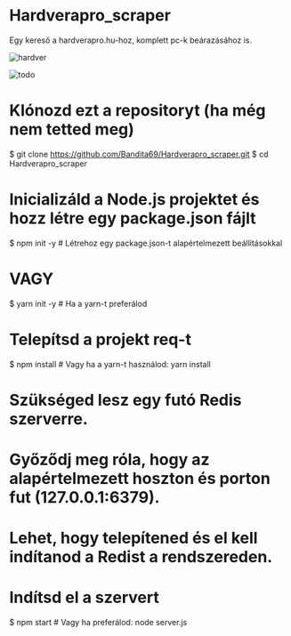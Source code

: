 # Hardverapro_scraper
Egy kereső a hardverapro.hu-hoz, komplett pc-k beárazásához is.


![hardver](https://github.com/user-attachments/assets/a6f389a1-dc00-4ec5-b928-d0cd4547ac6c)

![todo](https://github.com/user-attachments/assets/10ec6f87-edc1-4b45-9553-4212959598f8)

# Klónozd ezt a repositoryt (ha még nem tetted meg)
$ git clone https://github.com/Bandita69/Hardverapro_scraper.git
$ cd Hardverapro_scraper

# Inicializáld a Node.js projektet és hozz létre egy package.json fájlt
$ npm init -y  # Létrehoz egy package.json-t alapértelmezett beállításokkal
# VAGY
$ yarn init -y # Ha a yarn-t preferálod

# Telepítsd a projekt req-t
$ npm install  # Vagy ha a yarn-t használod: yarn install

# Szükséged lesz egy futó Redis szerverre.
# Győződj meg róla, hogy az alapértelmezett hoszton és porton fut (127.0.0.1:6379).
# Lehet, hogy telepítened és el kell indítanod a Redist a rendszereden.

# Indítsd el a szervert
$ npm start  # Vagy ha preferálod: node server.js
